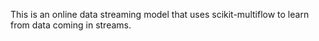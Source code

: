This is an online data streaming model that uses scikit-multiflow to learn from data coming in streams. 
